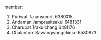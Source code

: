 member:
1. Puriwat Tanansumrit 6380315
2. Andaman Jamprasitsakul 6481331
3. Charupat Trakulchang 6481176
4. Chalantorn Sawangwongchinsri 6580873
